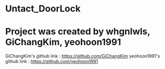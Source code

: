# Untact_DoorLock
# Project was created by whgnlwls, GiChangKim, yeohoon1991

GiChangKim's github link : https://github.com/GiChangKim
yeohoon1991's github link : https://github.com/yeohoon1991
